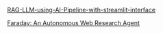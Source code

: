 [RAG-LLM-using-AI-Pipeline-with-streamlit-interface](https://github.com/Dono1901/RAG-LLM-using-AI-Pipeline-with-streamlit-interface/tree/main/financial-report-insights)


[Faraday: An Autonomous Web Research Agent](https://github.com/DennisDRX/Faraday-Web-Researcher-Agent)
